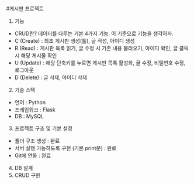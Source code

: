 \#게시판 프로젝트

1. 기능

* CRUD란? 데이터를 다루는 기본 4가지 기능. 이 기준으로 기능을 생각하자.
* C (Create) : 최초 게시판 생성(틀), 글 작성, 아이디 생성
* R (Read) : 게시판 목록 읽기, 글 수정 시 기존 내용 불러오기, 아이디 확인, 글 클릭시 해당 게시물 확인
* U (Update) : 해당 단축키를 누르면 게시판 목록 활성화, 글 수정, 비밀번호 수정, 로그아웃
* D (Delete) : 글 삭제, 아이디 삭제

2. 기술 스택

* 언어 : Python
* 프레임워크 : Flask
* DB : MySQL

3. 프로젝트 구조 및 기본 설정

* 폴더 구조 생성 :  완료
* 서버 실행 가능하도록 구현 (기본 print문) : 완료
* Git에 연동 : 완료

4. DB 설계
5. CRUD 구현
